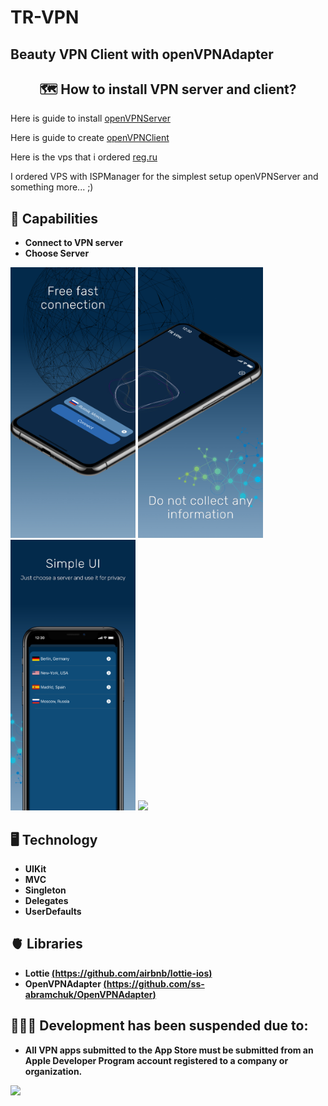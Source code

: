 # TR-VPN
## Beauty VPN Client with openVPNAdapter

<h2 align="center">🗺 How to install VPN server and client?</h2>

<p>Here is guide to install <a href="https://github.com/Nyr/openvpn-install">openVPNServer</a></p>
<p>Here is guide to create  <a href="https://betterprogramming.pub/how-to-build-an-openvpn-client-on-ios-c8f927c11e80">openVPNClient</a></p>
<p>Here is the vps that i ordered <a href="https://www.reg.ru/?rlink=reflink-10759625">reg.ru</a></p>

<p>I ordered VPS with ISPManager for the simplest setup openVPNServer and something more... ;)</p>

## 🦾 Capabilities
  - **Connect to VPN server**
  - **Choose Server**

<p>
<img style="width: 200px;" src="https://raw.githubusercontent.com/Leynsboro/TR-VPN/main/Screenshots/firstImage.jpg">
<img style="width: 200px;" src="https://raw.githubusercontent.com/Leynsboro/TR-VPN/main/Screenshots/secondImage.jpg">
<img style="width: 200px;" src="https://raw.githubusercontent.com/Leynsboro/TR-VPN/main/Screenshots/thirdImage.jpg">
<img style="width: 200px;" src="https://github.com/Leynsboro/TR-VPN/blob/main/Screenshots/app.gif">
</p>

## 🖥 Technology
  - **UIKit**
  - **MVC**
  - **Singleton**
  - **Delegates**
  - **UserDefaults**
 
## 🫀 Libraries
  - **Lottie [(https://github.com/airbnb/lottie-ios)](https://github.com/airbnb/lottie-ios)**
  - **OpenVPNAdapter [(https://github.com/ss-abramchuk/OpenVPNAdapter)](https://github.com/ss-abramchuk/OpenVPNAdapter)**

## 👨🏽‍💻 Development has been suspended due to:
 - **All VPN apps submitted to the App Store 
 must be submitted from an Apple Developer 
 Program account registered to 
 a company or organization.**
 
 ![](https://tr-vpn.com/images/app.gif)
